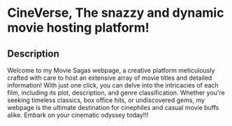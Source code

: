 # CineVerse, The snazzy and dynamic movie hosting platform!



## Description

Welcome to my Movie Sagas webpage, a creative platform meticulously crafted with care to host an extensive array of movie titles and detailed information! With just one click, you can delve into the intricacies of each film, including its plot, description, and genre classification. Whether you're seeking timeless classics, box office hits, or undiscovered gems, my webpage is the ultimate destination for cinephiles and casual movie buffs alike. Embark on your cinematic odyssey today!!!

